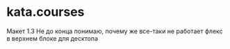 # kata.courses
Макет 1.3
Не до конца понимаю, почему же все-таки не работает флекс в верхнем блоке для десктопа
